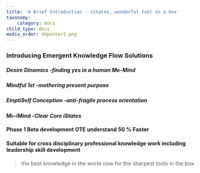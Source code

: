 ```yaml
---
title: 'A Brief Introduction - iStates, wonderful tool in a box'
taxonomy:
    category: docs
child_type: docs
media_order: ddposter1.png
---
```


### Introducing Emergent Knowledge Flow Solutions
##### Desire Dinamics  -_finding yes in a human Me-Mind_
#####  Mindful 1st  -_mothering present purpose_
##### EmptiSelf Conception  -_anti-fragile process orientation_
#### Mi~iMind  -_Clear Core iStates_

#### Phase 1 Beta development OTE understand 50 % Faster
#### Suitable for cross disciplinary professional knowledge work including leadership skill development
> the best knowledge in the world now for the sharpest tools in the box